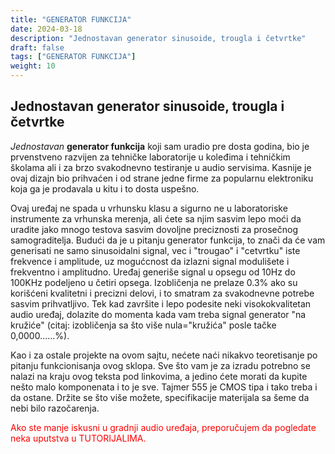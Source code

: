 ```yaml
---
title: "GENERATOR FUNKCIJA"
date: 2024-03-18
description: "Jednostavan generator sinusoide, trougla i četvrtke"
draft: false
tags: ["GENERATOR FUNKCIJA"]
weight: 10
---
```

## Jednostavan generator sinusoide, trougla i četvrtke

*Jednostavan* **generator funkcija** koji sam uradio pre dosta godina, bio je prvenstveno razvijen za tehničke laboratorije u koleđima i tehničkim školama ali i za brzo svakodnevno testiranje u audio servisima. Kasnije je ovaj dizajn bio prihvaćen i od strane jedne firme za popularnu elektroniku koja ga je prodavala u kitu i to dosta uspešno.

Ovaj uređaj ne spada u vrhunsku klasu a sigurno ne u laboratoriske instrumente za vrhunska merenja, ali ćete sa njim sasvim lepo moći da uradite jako mnogo testova sasvim dovoljne preciznosti za prosečnog samograditelja. Budući da je u pitanju generator funkcija, to znači da će vam generisati ne samo sinusoidalni signal, vec i "trougao" i "cetvrtku" iste frekvence i amplitude, uz mogućcnost da izlazni signal modulišete i frekventno i amplitudno. Uređaj generiše signal u opsegu od 10Hz do 100KHz podeljeno u četiri opsega. Izobličenja ne prelaze 0.3% ako su korišćeni kvalitetni i precizni delovi, i to smatram za svakodnevne potrebe sasvim prihvatljivo. Tek kad završite i lepo podesite neki visokokvalitetan audio uređaj, dolazite do momenta kada vam treba signal generator "na kružiće" (citaj: izobličenja sa što više nula="kružića" posle tačke 0,0000......%).

Kao i za ostale projekte na ovom sajtu, nećete naći nikakvo teoretisanje po pitanju funkcionisanja ovog sklopa. Sve što vam je za izradu potrebno se nalazi na kraju ovog teksta pod linkovima, a jedino ćete morati da kupite nešto malo komponenata i to je sve. Tajmer 555 je CMOS tipa i tako treba i da ostane. Držite se što više možete, specifikacije materijala sa šeme da nebi bilo razočarenja.

<p style="color: red;" class="text-center">Ako ste manje iskusni u gradnji audio uređaja, preporučujem da pogledate neka uputstva u TUTORIJALIMA.</p>

